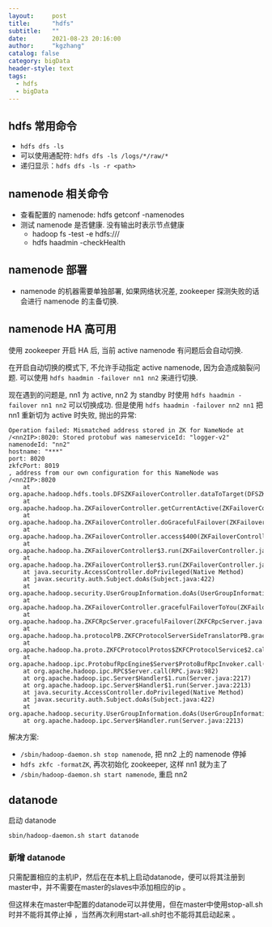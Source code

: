 ```yaml
---
layout:     post
title:      "hdfs"
subtitle:   ""
date:       2021-08-23 20:16:00
author:     "kgzhang"
catalog: false
category: bigData
header-style: text
tags:
  - hdfs
  - bigData
---
```


## hdfs 常用命令
- `hdfs dfs -ls`
 - 可以使用通配符: `hdfs dfs -ls /logs/*/raw/*`
 - 递归显示：`hdfs dfs -ls -r <path>`

## namenode 相关命令
+ 查看配置的 namenode: hdfs getconf -namenodes
+ 测试 namenode 是否健康. 没有输出时表示节点健康
    + hadoop fs -test -e hdfs://<Name node>/
    + hdfs haadmin -checkHealth <serviceId>
    
## namenode 部署
- namenode 的机器需要单独部署, 如果网络状况差, zookeeper 探测失败的话会进行 namenode 的主备切换.
    
## namenode HA 高可用
使用 zookeeper 开启 HA 后, 当前 active namenode 有问题后会自动切换.

在开启自动切换的模式下, 不允许手动指定 active namenode, 因为会造成脑裂问题. 可以使用 `hdfs haadmin -failover nn1 nn2` 来进行切换.

现在遇到的问题是, nn1 为 active, nn2 为 standby 时使用 `hdfs haadmin -failover nn1 nn2` 可以切换成功. 但是使用 `hdfs haadmin -failover nn2 nn1` 把 nn1 重新切为 active 时失败, 抛出的异常:
```
Operation failed: Mismatched address stored in ZK for NameNode at /<nn2IP>:8020: Stored protobuf was nameserviceId: "logger-v2"
namenodeId: "nn2"
hostname: "***"
port: 8020
zkfcPort: 8019
, address from our own configuration for this NameNode was /<nn2IP>:8020
	at org.apache.hadoop.hdfs.tools.DFSZKFailoverController.dataToTarget(DFSZKFailoverController.java:77)
	at org.apache.hadoop.ha.ZKFailoverController.getCurrentActive(ZKFailoverController.java:724)
	at org.apache.hadoop.ha.ZKFailoverController.doGracefulFailover(ZKFailoverController.java:636)
	at org.apache.hadoop.ha.ZKFailoverController.access$400(ZKFailoverController.java:61)
	at org.apache.hadoop.ha.ZKFailoverController$3.run(ZKFailoverController.java:604)
	at org.apache.hadoop.ha.ZKFailoverController$3.run(ZKFailoverController.java:601)
	at java.security.AccessController.doPrivileged(Native Method)
	at javax.security.auth.Subject.doAs(Subject.java:422)
	at org.apache.hadoop.security.UserGroupInformation.doAs(UserGroupInformation.java:1754)
	at org.apache.hadoop.ha.ZKFailoverController.gracefulFailoverToYou(ZKFailoverController.java:601)
	at org.apache.hadoop.ha.ZKFCRpcServer.gracefulFailover(ZKFCRpcServer.java:94)
	at org.apache.hadoop.ha.protocolPB.ZKFCProtocolServerSideTranslatorPB.gracefulFailover(ZKFCProtocolServerSideTranslatorPB.java:61)
	at org.apache.hadoop.ha.proto.ZKFCProtocolProtos$ZKFCProtocolService$2.callBlockingMethod(ZKFCProtocolProtos.java:1548)
	at org.apache.hadoop.ipc.ProtobufRpcEngine$Server$ProtoBufRpcInvoker.call(ProtobufRpcEngine.java:616)
	at org.apache.hadoop.ipc.RPC$Server.call(RPC.java:982)
	at org.apache.hadoop.ipc.Server$Handler$1.run(Server.java:2217)
	at org.apache.hadoop.ipc.Server$Handler$1.run(Server.java:2213)
	at java.security.AccessController.doPrivileged(Native Method)
	at javax.security.auth.Subject.doAs(Subject.java:422)
	at org.apache.hadoop.security.UserGroupInformation.doAs(UserGroupInformation.java:1754)
	at org.apache.hadoop.ipc.Server$Handler.run(Server.java:2213)
```
解决方案: 
- `/sbin/hadoop-daemon.sh stop namenode`, 把 nn2 上的 namenode 停掉
- `hdfs zkfc -formatZK`, 再次初始化 zookeeper, 这样 nn1 就为主了
- `/sbin/hadoop-daemon.sh start namenode`, 重启 nn2

## datanode

启动 datanode

```shell
sbin/hadoop-daemon.sh start datanode
```

### 新增 datanode
只需配置相应的主机IP，然后在在本机上启动datanode，便可以将其注册到master中，并不需要在master的slaves中添加相应的ip 。

但这样未在master中配置的datanode可以并使用，但在master中使用stop-all.sh  时并不能将其停止掉 ，当然再次利用start-all.sh时也不能将其启动起来 。
